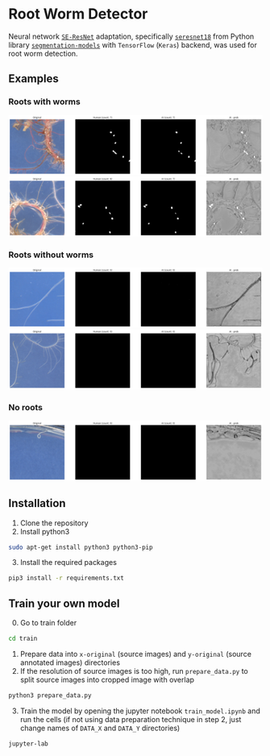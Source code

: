 # Root Worm Detector
Neural network [`SE-ResNet`](https://arxiv.org/pdf/1709.01507) adaptation, specifically [`seresnet18`](https://amaarora.github.io/fastexplain/2020/07/24/SeNet.html) from Python library [`segmentation-models`](https://pypi.org/project/segmentation-models/) with `TensorFlow` (`Keras`) backend, was used for root worm detection.

## Examples
### Roots with worms
![roots with worms 1](docs/example_root_worms.png)
![roots with worms 2](docs/example_root_worms2.png)

### Roots without worms
![roots without worms 1](docs/example_root.png)
![roots without worms 2](docs/example_root2.png)

### No roots
![nothing](docs/example_nothing.png)

## Installation
1. Clone the repository
2. Install python3
```bash
sudo apt-get install python3 python3-pip
```
3. Install the required packages
```bash
pip3 install -r requirements.txt
```

## Train your own model
0. Go to train folder
```bash
cd train
```
1. Prepare data into `x-original` (source images) and `y-original` (source annotated images) directories
2. If the resolution of source images is too high, run `prepare_data.py` to split source images into cropped image with overlap
```bash
python3 prepare_data.py
```
3. Train the model by opening the jupyter notebook `train_model.ipynb` and run the cells (if not using data preparation technique in step 2, just change names of `DATA_X` and `DATA_Y` directories)
```bash
jupyter-lab
```